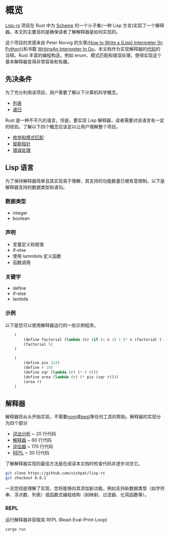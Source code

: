 # 概览
[Lisp-rs](https://github.com/vishpat/lisp-rs) 项目在 Rust 中为 [Scheme](https://en.wikipedia.org/wiki/Scheme_(programming_language)) 的一个小子集(一种 Lisp 方言)实现了一个解释器。本文的主要目的是确保读者了解解释器是如何实现的。

这个项目的灵感来自 Peter Norvig 的文章[(How to Write a (Lisp) Interpreter (In Python))](http://www.norvig.com/lispy.html)和书籍 [WritingAn Interpreter In Go](https://interpreterbook.com/)。本文档作为实现解释器的[代码](https://github.com/vishpat/lisp-rs/tree/0.0.1)的注释。Rust 丰富的编程构造，例如 enum、模式匹配和错误处理，使得实现这个基本解释器变得非常容易和有趣。

## 先决条件

为了充分利用该项目，用户需要了解以下计算机科学概念。

- [列表](https://en.wikipedia.org/wiki/List_(abstract_data_type))
- [递归](https://en.wikipedia.org/wiki/Recursion_(computer_science))

Rust 是一种不平凡的语言，但是，要实现 Lisp 解释器，读者需要对该语言有一定的经验。了解以下四个概念应该足以让用户理解整个项目。
- [枚举和模式匹配](https://doc.rust-lang.org/book/ch06-00-enums.html)
- [智能指针](https://doc.rust-lang.org/book/ch15-00-smart-pointers.html)
- [错误处理](https://doc.rust-lang.org/book/ch09-00-error-handling.html)


## Lisp 语言
为了保持解释器简单且其实现易于理解，其支持的功能数量已被有意限制。以下是解释器支持的数据类型和语句。

### 数据类型
- integer
- boolean

### 声明
- 变量定义和赋值
- if-else
- 使用 lammbda 定义函数
- 函数调用

### 关键字
- define
- if-else
- lambda

### 示例
以下是您可以使用解释器运行的一些示例程序。

```lisp
    (
        (define factorial (lambda (n) (if (< n 1) 1 (* n (factorial (- n 1))))))
        (factorial 5)
    )
```

```lisp
    (
        (define pix 314)
        (define r 10)
        (define sqr (lambda (r) (* r r)))
        (define area (lambda (r) (* pix (sqr r))))
        (area r)
    )
```

## 解释器
解释器将从头开始实现，不需要[nom](https://docs.rs/nom/latest/nom/)或[pest](https://pest.rs/)等任何工具的帮助。解释器的实现分为四个部分

- [词法分析](https://vishpat.github.io/lisp-rs/lexer.html) ~ 20 行代码
- [解释器](https://vishpat.github.io/lisp-rs/parser.html) ~ 60 行代码
- [评估器](https://vishpat.github.io/lisp-rs/evaluator.html) ~ 170 行代码
- [REPL](https://vishpat.github.io/lisp-rs/repl.html) ~ 30 行代码

了解解释器实现的最佳方法是在阅读本文档时检查代码并逐步浏览它。

```bash
git clone https://github.com/vishpat/lisp-rs
git checkout 0.0.1
```

一旦您彻底理解了实现，您将能够向其添加新功能，例如支持新数据类型（如字符串、浮点数、列表）或函数式编程结构（如映射、过滤器、化简函数等）。

### REPL
运行解释器并获取其 REPL (Read-Eval-Print-Loop)

```bash
cargo run
```

